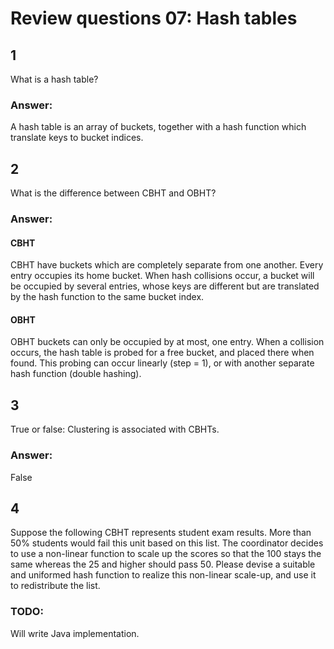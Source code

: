 # Review questions 07: Hash tables

## 1

What is a hash table?

### Answer:

A hash table is an array of buckets, together with a hash function which translate keys to bucket indices.

## 2

What is the difference between CBHT and OBHT?

### Answer:

#### CBHT

CBHT have buckets which are completely separate from one another. Every entry occupies its home bucket. When hash collisions occur, a bucket will be occupied by several entries, whose keys are different but are translated by the hash function to the same bucket index.

#### OBHT

OBHT buckets can only be occupied by at most, one entry. When a collision occurs, the hash table is probed for a free bucket, and placed there when found. This probing can occur linearly (step = 1), or with another separate hash function (double hashing).

## 3

True or false: Clustering is associated with CBHTs.

### Answer:

False

## 4

Suppose the following CBHT represents student exam results. More than 50% students would fail this unit based on this list. The coordinator decides to use a non-linear function to scale up the scores so that the 100 stays the same whereas the 25 and higher should pass 50. Please devise a suitable and uniformed hash function to realize this non-linear scale-up, and use it to redistribute the list.

### TODO:

Will write Java implementation.
